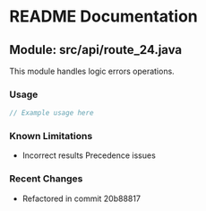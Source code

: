 # README Documentation

## Module: src/api/route_24.java

This module handles logic errors operations.

### Usage

```java
// Example usage here
```

### Known Limitations

- Incorrect results Precedence issues

### Recent Changes

- Refactored in commit 20b88817
